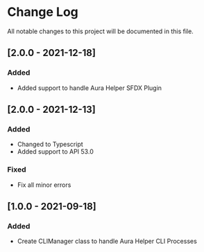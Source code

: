 # Change Log
All notable changes to this project will be documented in this file.

## [2.0.0 - 2021-12-18]
### Added
- Added support to handle Aura Helper SFDX Plugin

## [2.0.0 - 2021-12-13]
### Added
- Changed to Typescript
- Added support to API 53.0

### Fixed
- Fix all minor errors


## [1.0.0 - 2021-09-18]
### Added
- Create CLIManager class to handle Aura Helper CLI Processes